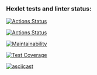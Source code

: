 ### Hexlet tests and linter status:
[![Actions Status](https://github.com/SvetlanaAkaemova/python-project-50/workflows/hexlet-check/badge.svg)](https://github.com/SvetlanaAkaemova/python-project-50/actions)

[![Actions Status](https://github.com/SvetlanaAkaemova/python-project-50/workflows/gendiff-check/badge.svg)](https://github.com/SvetlanaAkaemova/python-project-50/actions)

[![Maintainability](https://api.codeclimate.com/v1/badges/93a934b47ea2354f7905/maintainability)](https://codeclimate.com/github/SvetlanaAkaemova/python-project-50/maintainability)

[![Test Coverage](https://api.codeclimate.com/v1/badges/93a934b47ea2354f7905/test_coverage)](https://codeclimate.com/github/SvetlanaAkaemova/python-project-50/test_coverage)

[![asciicast](https://asciinema.org/a/vfHh2F1q7gR0nbeP7zwJQf9fU.svg)](https://asciinema.org/a/vfHh2F1q7gR0nbeP7zwJQf9fU)

